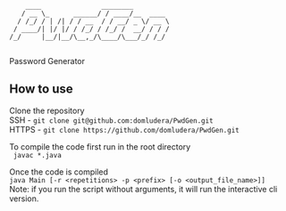 ```
    ____               ________         
   / __ \_      ______/ / ____/__  ____ 
  / /_/ / | /| / / __  / / __/ _ \/ __ \
 / ____/| |/ |/ / /_/ / /_/ /  __/ / / /
/_/     |__/|__/\__,_/\____/\___/_/ /_/ 
                                        
```
Password Generator


## How to use

Clone the repository  
SSH - ``` git clone git@github.com:domludera/PwdGen.git ```  
HTTPS - ``` git clone https://github.com/domludera/PwdGen.git ```  
   
To compile the code first run in the root directory  
``` javac *.java```
  
Once the code is compiled  
``` java Main [-r <repetitions> -p <prefix> [-o <output_file_name>]] ```  
Note: if you run the script without arguments, it will run the interactive cli version.  
